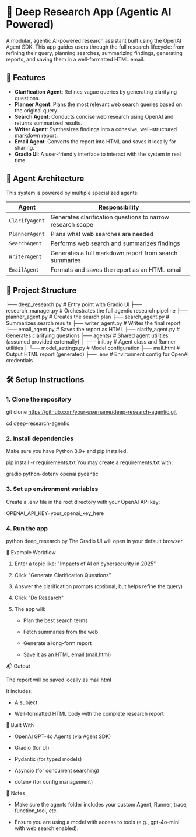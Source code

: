 # 🧠 Deep Research App (Agentic AI Powered)

A modular, agentic AI-powered research assistant built using the OpenAI Agent SDK. This app guides users through the full research lifecycle: from refining their query, planning searches, summarizing findings, generating reports, and saving them in a well-formatted HTML email.

## 🚀 Features

- **Clarification Agent**: Refines vague queries by generating clarifying questions.
- **Planner Agent**: Plans the most relevant web search queries based on the original query.
- **Search Agent**: Conducts concise web research using OpenAI and returns summarized results.
- **Writer Agent**: Synthesizes findings into a cohesive, well-structured markdown report.
- **Email Agent**: Converts the report into HTML and saves it locally for sharing.
- **Gradio UI**: A user-friendly interface to interact with the system in real time.

## 🧩 Agent Architecture

This system is powered by multiple specialized agents:

| Agent            | Responsibility                                             |
|------------------|------------------------------------------------------------|
| `ClarifyAgent`   | Generates clarification questions to narrow research scope |
| `PlannerAgent`   | Plans what web searches are needed                         |
| `SearchAgent`    | Performs web search and summarizes findings                |
| `WriterAgent`    | Generates a full markdown report from search summaries     |
| `EmailAgent`     | Formats and saves the report as an HTML email              |

## 📁 Project Structure

├── deep_research.py # Entry point with Gradio UI
├── research_manager.py # Orchestrates the full agentic research pipeline
├── planner_agent.py # Creates the search plan
├── search_agent.py # Summarizes search results
├── writer_agent.py # Writes the final report
├── email_agent.py # Saves the report as HTML
├── clarify_agent.py # Generates clarifying questions
├── agents/ # Shared agent utilities (assumed provided externally)
│ ├── init.py # Agent class and Runner utilities
│ └── model_settings.py # Model configuration
├── mail.html # Output HTML report (generated)
├── .env # Environment config for OpenAI credentials

## 🛠️ Setup Instructions

### 1. Clone the repository

git clone https://github.com/your-username/deep-research-agentic.git

cd deep-research-agentic

### 2. Install dependencies
Make sure you have Python 3.9+ and pip installed.

pip install -r requirements.txt
You may create a requirements.txt with:

gradio
python-dotenv
openai
pydantic

### 3. Set up environment variables
Create a .env file in the root directory with your OpenAI API key:

OPENAI_API_KEY=your_openai_key_here

### 4. Run the app

python deep_research.py
The Gradio UI will open in your default browser.

🧪 Example Workflow

1. Enter a topic like:
"Impacts of AI on cybersecurity in 2025"

2. Click "Generate Clarification Questions"

3. Answer the clarification prompts (optional, but helps refine the query)

4. Click "Do Research"

5. The app will:

    - Plan the best search terms

    - Fetch summaries from the web

    - Generate a long-form report

    - Save it as an HTML email (mail.html)

📬 Output

The report will be saved locally as mail.html

It includes:

- A subject

- Well-formatted HTML body with the complete research report

🧠 Built With

- OpenAI GPT-4o Agents (via Agent SDK)

- Gradio (for UI)

- Pydantic (for typed models)

- Asyncio (for concurrent searching)

- dotenv (for config management)

📌 Notes
- Make sure the agents folder includes your custom Agent, Runner, trace, function_tool, etc.

- Ensure you are using a model with access to tools (e.g., gpt-4o-mini with web search enabled).

